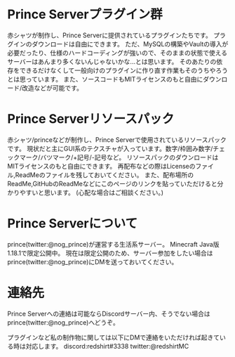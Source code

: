 # Prince Serverプラグイン群
赤シャツが制作し、Prince Serverに提供されているプラグインたちです。
プラグインのダウンロードは自由にできます。
ただ、MySQLの構築やVaultの導入が必要だったり、仕様のハードコーディングが強いので、そのままの状態で使えるサーバーはあんまり多くないんじゃないかな...とは思います。
そのあたりの依存をできるだけなくして一般向けのプラグインに作り直す作業もそのうちやろうとは思っています。
また、ソースコードもMITライセンスのもと自由にダウンロード/改造などが可能です。

# Prince Serverリソースパック
赤シャツ/princeなどが制作し、Prince Serverで使用されているリソースパックです。
現状だと主にGUI系のテクスチャが入っています。数字/枠囲み数字/チェックマーク/バツマーク/+記号/-記号など。
リソースパックのダウンロードはMITライセンスのもと自由にできます。
再配布などの際はLicenseのファイル,ReadMeのファイルを残しておいてください。
また、配布場所のReadMe,GitHubのReadMeなどにこのページのリンクを貼っていただけると分かりやすいと思います。
(心配な場合はご相談ください。)

# Prince Serverについて
prince(twitter:@nog_prince)が運営する生活系サーバー。
Minecraft Java版 1.18.1で限定公開中。
現在は限定公開のため、サーバー参加をしたい場合はprince(twitter:@nog_prince)にDMを送っておいてください。

# 連絡先
Prince Serverへの連絡は可能ならDiscordサーバー内、そうでない場合はprince(twitter:@nog_prince)へどうぞ。

プラグインなど私の制作物に関しては以下にDMで連絡をいただければ起きている時は対応します。
discord:redshirt#3338
twitter:@redshirtMC

